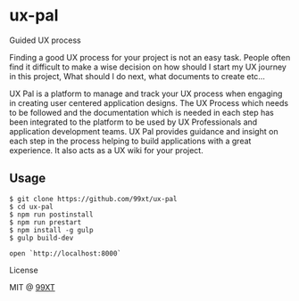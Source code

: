 # ux-pal

Guided UX process  

Finding a good UX process for your project is not an easy task. People often find it difficult to make a wise decision on how should I start my UX journey in this project, What should I do next, what documents to create etc…

UX Pal is a platform to manage and track your UX process when engaging in creating user centered application designs.  The UX Process which needs to be followed and the documentation which is needed in each step has been integrated to the platform to be used by UX Professionals and application development teams. UX Pal provides guidance and insight on each step in the process helping to build applications with a great experience. It also acts as a UX wiki for your project.

## Usage

```
$ git clone https://github.com/99xt/ux-pal
$ cd ux-pal
$ npm run postinstall
$ npm run prestart
$ npm install -g gulp
$ gulp build-dev

open `http://localhost:8000`
```

License

MIT @ [99XT](https://github.com/99xt)